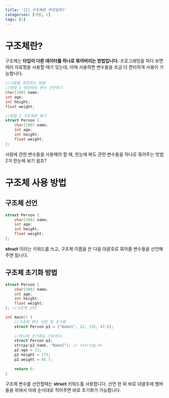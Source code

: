 ```yaml
---
title: '[C] 구조체란 무엇일까?'
categories: [개발, c]
tags: [c]
---
```


# 구조체란?

구조체는 **타입이 다른 데이터를 하나로 묶어버리는 방법입니다.** 프로그래밍을 하다 보면 여러 자료형을 사용할 때가 있는데, 이때 사용하면 변수들을 조금 더 편리하게 사용이 가능합니다.

```c
//사람을 표현하는 방법
//방법 1 따로따로 변수 선언하기
char[100] name;
int age;
int height;
float weight;

//방법 2 구조체로 묶기
struct Person {
    char[100] name;
    int age;
    int height;
    float weight;
};
```

사람에 관한 변수들을 사용해야 할 때, 한눈에 봐도 관련 변수들을 하나로 묶어주는 방법 2가 한눈에 보기 쉽죠?

# 구조체 사용 방법

## 구조체 선언

```c
struct Person {
    char[100] name;
    int age;
    int height;
    float weight;
};
```

**struct** 이라는 키워드를 쓰고, 구조체 이름을 쓴 다음 대괄호로 묶어줄 변수들을 선언해 주면 됩니다.

## 구조체 초기화 방법

```c
struct Person {
    char[100] name;
    int age;
    int height;
    float weight;
}; //구조체 선언

int main() {
    //구조체 변수 선언 및 초기화
    struct Person p1 = {"Name1", 12, 135, 47.6};
    
    //하나씩 초기화도 가능하다.
    struct Person p2;
    strcpy(p2.name, "Name2"); // <string.h>
    p2.age = 23;
    p2.height = 175;
    p2.weight = 65.7;
    
    return 0;
}
```

구조체 변수를 선언할때는 **struct** 키워드를 사용합니다. 선언 한 뒤 바로 대괄호에 멤버들을 위에서 아래 순서대로 적어주면 바로 초기화가 가능합니다.